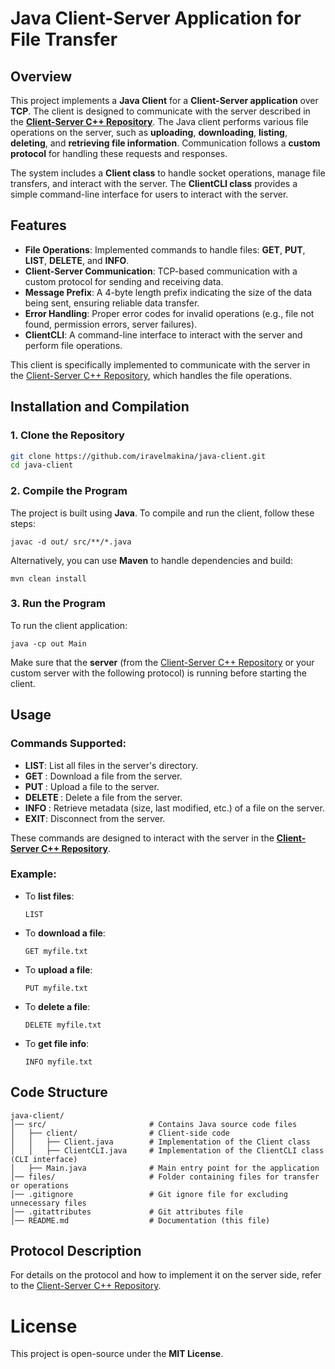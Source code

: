 # Java Client-Server Application for File Transfer

## Overview
This project implements a **Java Client** for a **Client-Server application** over **TCP**. The client is designed to communicate with the server described in the **[Client-Server C++ Repository](https://github.com/iravelmakina/client-server)**. The Java client performs various file operations on the server, such as **uploading**, **downloading**, **listing**, **deleting**, and **retrieving file information**. Communication follows a **custom protocol** for handling these requests and responses.

The system includes a **Client class** to handle socket operations, manage file transfers, and interact with the server. The **ClientCLI class** provides a simple command-line interface for users to interact with the server.

## Features
- **File Operations**: Implemented commands to handle files: **GET**, **PUT**, **LIST**, **DELETE**, and **INFO**.
- **Client-Server Communication**: TCP-based communication with a custom protocol for sending and receiving data.
- **Message Prefix**: A 4-byte length prefix indicating the size of the data being sent, ensuring reliable data transfer.
- **Error Handling**: Proper error codes for invalid operations (e.g., file not found, permission errors, server failures).
- **ClientCLI**: A command-line interface to interact with the server and perform file operations.

This client is specifically implemented to communicate with the server in the [Client-Server C++ Repository](https://github.com/iravelmakina/client-server), which handles the file operations.

## Installation and Compilation

### **1. Clone the Repository**
```bash
git clone https://github.com/iravelmakina/java-client.git
cd java-client
```

### **2. Compile the Program**
The project is built using **Java**. To compile and run the client, follow these steps:

```
javac -d out/ src/**/*.java
```

Alternatively, you can use **Maven** to handle dependencies and build:

```
mvn clean install
```

### **3. Run the Program**
To run the client application:

```
java -cp out Main
```

Make sure that the **server** (from the [Client-Server C++ Repository](https://github.com/iravelmakina/client-server) or your custom server with the following protocol) is running before starting the client.

## Usage

### **Commands Supported**:
- **LIST**: List all files in the server's directory.
- **GET <filename>**: Download a file from the server.
- **PUT <filename>**: Upload a file to the server.
- **DELETE <filename>**: Delete a file from the server.
- **INFO <filename>**: Retrieve metadata (size, last modified, etc.) of a file on the server.
- **EXIT**: Disconnect from the server.

These commands are designed to interact with the server in the **[Client-Server C++ Repository](https://github.com/iravelmakina/client-server)**. 

### **Example**:
- To **list files**:
  ```
  LIST
  ```
- To **download a file**:
  ```
  GET myfile.txt
  ```
- To **upload a file**:
  ```
  PUT myfile.txt
  ```
- To **delete a file**:
  ```
  DELETE myfile.txt
  ```
- To **get file info**:
  ```
  INFO myfile.txt
  ```

## Code Structure
```
java-client/
│── src/                       # Contains Java source code files
│   ├── client/                # Client-side code
│   │   ├── Client.java        # Implementation of the Client class
│   │   ├── ClientCLI.java     # Implementation of the ClientCLI class (CLI interface)
│   ├── Main.java              # Main entry point for the application
│── files/                     # Folder containing files for transfer or operations
│── .gitignore                 # Git ignore file for excluding unnecessary files
│── .gitattributes             # Git attributes file
│── README.md                  # Documentation (this file)

```

## Protocol Description

For details on the protocol and how to implement it on the server side, refer to the [Client-Server C++ Repository](https://github.com/iravelmakina/client-server).

# License

This project is open-source under the **MIT License**.
